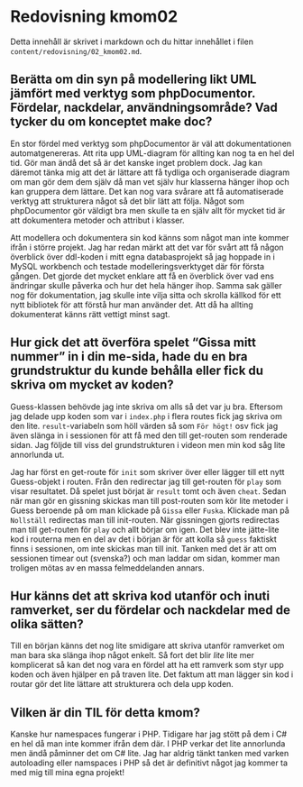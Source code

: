 ---
---
Redovisning kmom02
=========================

Detta innehåll är skrivet i markdown och du hittar innehållet i filen `content/redovisning/02_kmom02.md`.

Berätta om din syn på modellering likt UML jämfört med verktyg som phpDocumentor. Fördelar, nackdelar, användningsområde? Vad tycker du om konceptet make doc?
--------------------------------------------------------------------------------------------------------------------------------------------------------------

En stor fördel med verktyg som phpDocumentor är väl att dokumentationen automatgenereras. Att rita upp UML-diagram för
allting kan nog ta en hel del tid. Gör man ändå det så är det kanske inget problem dock. Jag kan däremot tänka mig att
det är lättare att få tydliga och organiserade diagram om man gör dem dem själv då man vet själv hur klasserna hänger
ihop och kan gruppera dem lättare. Det kan nog vara svårare att få automatiserade verktyg att strukturera något så det
blir lätt att följa. Något som phpDocumentor gör väldigt bra men skulle ta en själv allt för mycket tid är att dokumentera
metoder och attribut i klasser.

Att modellera och dokumentera sin kod känns som något man inte kommer ifrån i större projekt. Jag har redan märkt att
det var för svårt att få någon överblick över ddl-koden i mitt egna databasprojekt så jag hoppade in i MySQL workbench
och testade modelleringsverktyget där för första gången. Det gjorde det mycket enklare att få en överblick över vad ens
ändringar skulle påverka och hur det hela hänger ihop. Samma sak gäller nog för dokumentation, jag skulle inte vilja sitta
och skrolla källkod för ett nytt bibliotek för att förstå hur man använder det. Att då ha allting dokumenterat känns rätt
vettigt minst sagt.

Hur gick det att överföra spelet “Gissa mitt nummer” in i din me-sida, hade du en bra grundstruktur du kunde behålla eller fick du skriva om mycket av koden?
-------------------------------------------------------------------------------------------------------------------------------------------------------------

Guess-klassen behövde jag inte skriva om alls så det var ju bra. Eftersom jag delade upp koden som var i `index.php` i
flera routes fick jag skriva om den lite. `result`-variabeln som höll värden så som `För högt!` osv fick jag även slänga
in i sessionen för att få med den till get-routen som renderade sidan. Jag följde till viss del grundstrukturen i videon
men min kod såg lite annorlunda ut.

Jag har först en get-route för `init` som skriver över eller lägger till ett nytt Guess-objekt i routen. Från den
redirectar jag till get-routen för `play` som visar resultatet. Då spelet just börjat är `result` tomt och även `cheat`.
Sedan när man gör en gissning skickas man till post-routen som kör lite metoder i Guess beroende på om man klickade på
`Gissa` eller `Fuska`. Klickade man på `Nollställ` redirectas man till init-routen. När gissningen gjorts redirectas
man till get-routen för `play` och allt börjar om igen. Det blev inte jätte-lite kod i routerna men en del av det i
början är för att kolla så `guess` faktiskt finns i sessionen, om inte skickas man till init. Tanken med det är att om
sessionen timear out (svenska?) och man laddar om sidan, kommer man troligen mötas av en massa felmeddelanden annars.

Hur känns det att skriva kod utanför och inuti ramverket, ser du fördelar och nackdelar med de olika sätten?
------------------------------------------------------------------------------------------------------------

Till en början känns det nog lite smidigare att skriva utanför ramverket om man bara ska slänga ihop något enkelt. Så
fort det blir *lite* lite mer komplicerat så kan det nog vara en fördel att ha ett ramverk som styr upp koden och även
hjälper en på traven lite. Det faktum att man lägger sin kod i routar gör det lite lättare att strukturera och dela upp
koden.

Vilken är din TIL för detta kmom?
---------------------------------

Kanske hur namespaces fungerar i PHP. Tidigare har jag stött på dem i C# en hel då man inte kommer ifrån dem där. I PHP
verkar det lite annorlunda men ändå påminner det om C# lite. Jag har aldrig tänkt tanken med varken autoloading eller
namspaces i PHP så det är definitivt något jag kommer ta med mig till mina egna projekt!
